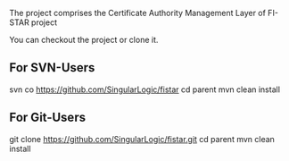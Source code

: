 The project comprises the Certificate Authority Management Layer of FI-STAR project

You can checkout the project or clone it.

For SVN-Users
-------------
svn co https://github.com/SingularLogic/fistar
cd parent
mvn clean install

For Git-Users
-------------
git clone https://github.com/SingularLogic/fistar.git
cd parent
mvn clean install

